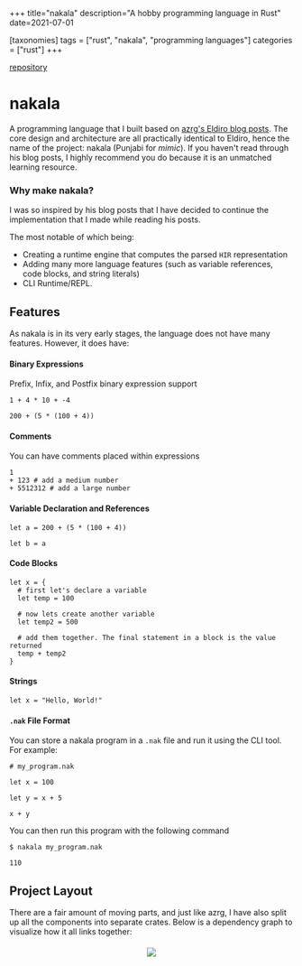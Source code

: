+++
title="nakala"
description="A hobby programming language in Rust"
date=2021-07-01

[taxonomies]
tags = ["rust", "nakala", "programming languages"]
categories = ["rust"]
+++

[repository](https://github.com/reaganmcf/nakala)

# nakala

A programming language that I built based on [azrg's Eldiro blog posts](https://arzg.github.io/lang/). The core design and architecture are all practically identical to Eldiro, hence the name of the project: nakala (Punjabi for _mimic_). If you haven't read through his blog posts, I highly recommend you do because it is an unmatched learning resource.

### Why make nakala?
I was so inspired by his blog posts that I have decided to continue the implementation that I made while reading his posts. 

The most notable of which being:
- Creating a runtime engine that computes the parsed `HIR` representation
- Adding many more language features (such as variable references, code blocks, and string literals)
- CLI Runtime/REPL. 

## Features
As nakala is in its very early stages, the language does not have many features. However, it does have:

#### Binary Expressions
Prefix, Infix, and Postfix binary expression support
```
1 + 4 * 10 + -4

200 + (5 * (100 + 4))
```

#### Comments
You can have comments placed within expressions
```
1 
+ 123 # add a medium number
+ 5512312 # add a large number
```

#### Variable Declaration and References
```
let a = 200 + (5 * (100 + 4))

let b = a
```

#### Code Blocks
```
let x = {
  # first let's declare a variable
  let temp = 100

  # now lets create another variable
  let temp2 = 500

  # add them together. The final statement in a block is the value returned
  temp + temp2
}
```

#### Strings
```
let x = "Hello, World!"
```

#### `.nak` File Format

You can store a nakala program in a `.nak` file and run it using the CLI tool. For example:

```
# my_program.nak

let x = 100

let y = x + 5

x + y
```

You can then run this program with the following command

```
$ nakala my_program.nak

110
```

## Project Layout
There are a fair amount of moving parts, and just like azrg, I have also split up all the components into separate crates. Below is a dependency graph to visualize how it all links together:
<p align="center" style="width: 90%; margin: auto; margin-top: 20px">
  <img src="https://raw.githubusercontent.com/reaganmcf/nakala/main/assets/graph.svg"/>
</p>
